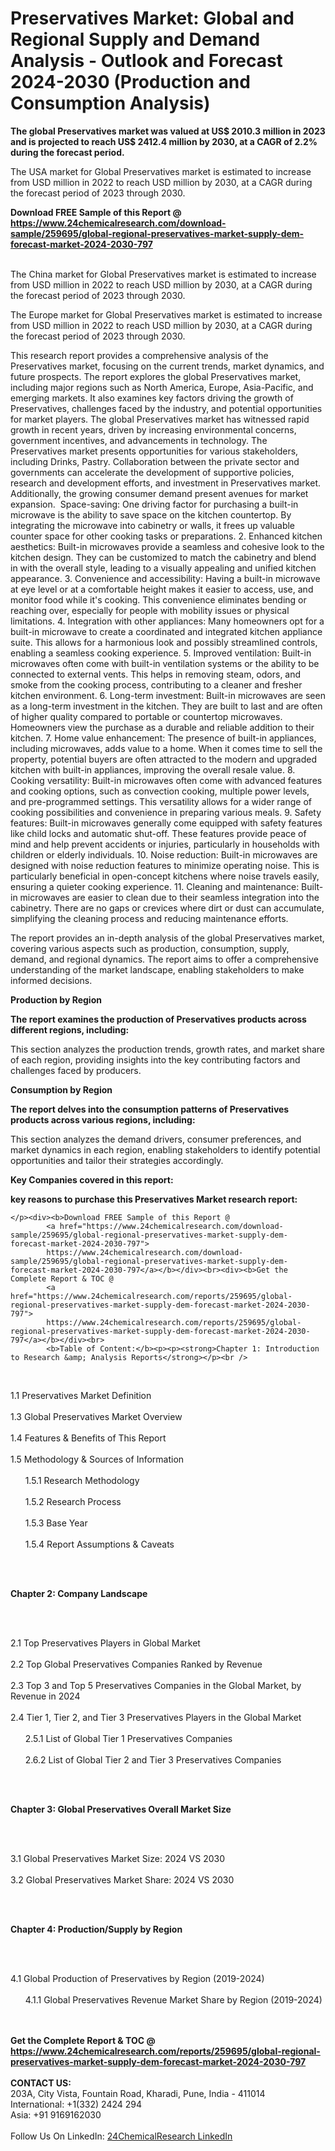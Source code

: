 <h1>Preservatives Market: Global and Regional Supply and Demand Analysis - Outlook and Forecast 2024-2030 (Production and Consumption Analysis)</h1><p><strong>The global Preservatives market was valued at US$ 2010.3 million in 2023 and is projected to reach US$ 2412.4 million by 2030, at a CAGR of 2.2% during the forecast period.</strong></p><p>
</p><p>The USA market for Global Preservatives market is estimated to increase from USD million in 2022 to reach USD million by 2030, at a CAGR during the forecast period of 2023 through 2030.</p><div><b>Download FREE Sample of this Report @ 
            <a href="https://www.24chemicalresearch.com/download-sample/259695/global-regional-preservatives-market-supply-dem-forecast-market-2024-2030-797">
            https://www.24chemicalresearch.com/download-sample/259695/global-regional-preservatives-market-supply-dem-forecast-market-2024-2030-797</a></b></div><br><p>
</p><p>The China market for Global Preservatives market is estimated to increase from USD million in 2022 to reach USD million by 2030, at a CAGR during the forecast period of 2023 through 2030.</p><p>
</p><p>The Europe market for Global Preservatives market is estimated to increase from USD million in 2022 to reach USD million by 2030, at a CAGR during the forecast period of 2023 through 2030.</p><p>
</p><p>This research report provides a comprehensive analysis of the Preservatives market, focusing on the current trends, market dynamics, and future prospects. The report explores the global Preservatives market, including major regions such as North America, Europe, Asia-Pacific, and emerging markets. It also examines key factors driving the growth of Preservatives, challenges faced by the industry, and potential opportunities for market players. The global Preservatives market has witnessed rapid growth in recent years, driven by increasing environmental concerns, government incentives, and advancements in technology. The Preservatives market presents opportunities for various stakeholders, including Drinks, Pastry. Collaboration between the private sector and governments can accelerate the development of supportive policies, research and development efforts, and investment in Preservatives market. Additionally, the growing consumer demand present avenues for market expansion.  Space-saving: One driving factor for purchasing a built-in microwave is the ability to save space on the kitchen countertop. By integrating the microwave into cabinetry or walls, it frees up valuable counter space for other cooking tasks or preparations. 2. Enhanced kitchen aesthetics: Built-in microwaves provide a seamless and cohesive look to the kitchen design. They can be customized to match the cabinetry and blend in with the overall style, leading to a visually appealing and unified kitchen appearance. 3. Convenience and accessibility: Having a built-in microwave at eye level or at a comfortable height makes it easier to access, use, and monitor food while it's cooking. This convenience eliminates bending or reaching over, especially for people with mobility issues or physical limitations. 4. Integration with other appliances: Many homeowners opt for a built-in microwave to create a coordinated and integrated kitchen appliance suite. This allows for a harmonious look and possibly streamlined controls, enabling a seamless cooking experience. 5. Improved ventilation: Built-in microwaves often come with built-in ventilation systems or the ability to be connected to external vents. This helps in removing steam, odors, and smoke from the cooking process, contributing to a cleaner and fresher kitchen environment. 6. Long-term investment: Built-in microwaves are seen as a long-term investment in the kitchen. They are built to last and are often of higher quality compared to portable or countertop microwaves. Homeowners view the purchase as a durable and reliable addition to their kitchen. 7. Home value enhancement: The presence of built-in appliances, including microwaves, adds value to a home. When it comes time to sell the property, potential buyers are often attracted to the modern and upgraded kitchen with built-in appliances, improving the overall resale value. 8. Cooking versatility: Built-in microwaves often come with advanced features and cooking options, such as convection cooking, multiple power levels, and pre-programmed settings. This versatility allows for a wider range of cooking possibilities and convenience in preparing various meals. 9. Safety features: Built-in microwaves generally come equipped with safety features like child locks and automatic shut-off. These features provide peace of mind and help prevent accidents or injuries, particularly in households with children or elderly individuals. 10. Noise reduction: Built-in microwaves are designed with noise reduction features to minimize operating noise. This is particularly beneficial in open-concept kitchens where noise travels easily, ensuring a quieter cooking experience. 11. Cleaning and maintenance: Built-in microwaves are easier to clean due to their seamless integration into the cabinetry. There are no gaps or crevices where dirt or dust can accumulate, simplifying the cleaning process and reducing maintenance efforts.</p><p>
</p><p>The report provides an in-depth analysis of the global Preservatives market, covering various aspects such as production, consumption, supply, demand, and regional dynamics. The report aims to offer a comprehensive understanding of the market landscape, enabling stakeholders to make informed decisions.</p><p>
</p><p><strong>Production by Region</strong></p><p>
</p><p><strong>The report examines the production of Preservatives products across different regions, including:</strong></p><p>
</p><p>
</p><p>This section analyzes the production trends, growth rates, and market share of each region, providing insights into the key contributing factors and challenges faced by producers.</p><p>
</p><p><strong>Consumption by Region</strong></p><p>
</p><p><strong>The report delves into the consumption patterns of Preservatives products across various regions, including:</strong></p><p>
</p><p>
</p><p>This section analyzes the demand drivers, consumer preferences, and market dynamics in each region, enabling stakeholders to identify potential opportunities and tailor their strategies accordingly.</p><p>
<strong>Key Companies covered in this report:</strong></p><p>
</p><p>
</p><p><strong>key reasons to purchase this Preservatives Market research report:</strong></p><p>

	</p><div><b>Download FREE Sample of this Report @ 
            <a href="https://www.24chemicalresearch.com/download-sample/259695/global-regional-preservatives-market-supply-dem-forecast-market-2024-2030-797">
            https://www.24chemicalresearch.com/download-sample/259695/global-regional-preservatives-market-supply-dem-forecast-market-2024-2030-797</a></b></div><br><div><b>Get the Complete Report & TOC @ 
            <a href="https://www.24chemicalresearch.com/reports/259695/global-regional-preservatives-market-supply-dem-forecast-market-2024-2030-797">
            https://www.24chemicalresearch.com/reports/259695/global-regional-preservatives-market-supply-dem-forecast-market-2024-2030-797</a></b></div><br>
            <b>Table of Content:</b><p><p><strong>Chapter 1: Introduction to Research &amp; Analysis Reports</strong></p><br />
<br />
<p>1.1 Preservatives Market Definition<br /><br />
1.3 Global Preservatives Market Overview<br /><br />
1.4 Features &amp; Benefits of This Report<br /><br />
1.5 Methodology &amp; Sources of Information<br /><br />
&nbsp;&nbsp;&nbsp;&nbsp;&nbsp; 1.5.1 Research Methodology<br /><br />
&nbsp;&nbsp;&nbsp;&nbsp;&nbsp; 1.5.2 Research Process<br /><br />
&nbsp;&nbsp;&nbsp;&nbsp;&nbsp; 1.5.3 Base Year<br /><br />
&nbsp;&nbsp;&nbsp;&nbsp;&nbsp; 1.5.4 Report Assumptions &amp; Caveats</p><br />
<br />
<p><strong>Chapter 2: Company Landscape</strong></p><br />
<br />
<p>2.1 Top Preservatives Players in Global Market<br /><br />
2.2 Top Global Preservatives Companies Ranked by Revenue<br /><br />
2.3 Top 3 and Top 5 Preservatives Companies in the Global Market, by Revenue in 2024<br /><br />
2.4 Tier 1, Tier 2, and Tier 3 Preservatives Players in the Global Market<br /><br />
&nbsp;&nbsp;&nbsp;&nbsp;&nbsp; 2.5.1 List of Global Tier 1 Preservatives Companies<br /><br />
&nbsp;&nbsp;&nbsp;&nbsp;&nbsp; 2.6.2 List of Global Tier 2 and Tier 3 Preservatives Companies</p><br />
<br />
<p><strong>Chapter 3: Global Preservatives Overall Market Size</strong></p><br />
<br />
<p>3.1 Global Preservatives Market Size: 2024 VS 2030<br /><br />
3.2 Global Preservatives Market Share: 2024 VS 2030</p><br />
<br />
<p><strong>Chapter 4: Production/Supply by Region</strong></p><br />
<br />
<p>4.1 Global Production of Preservatives by Region (2019-2024)<br /><br />
&nbsp;&nbsp;&nbsp;&nbsp;&nbsp; 4.1.1 Global Preservatives Revenue Market Share by Region (2019-2024)<br /><br />
&nbsp</p><div><b>Get the Complete Report & TOC @ 
            <a href="https://www.24chemicalresearch.com/reports/259695/global-regional-preservatives-market-supply-dem-forecast-market-2024-2030-797">
            https://www.24chemicalresearch.com/reports/259695/global-regional-preservatives-market-supply-dem-forecast-market-2024-2030-797</a></b></div><br><b>CONTACT US:</b><br>
            203A, City Vista, Fountain Road, Kharadi, Pune, India - 411014<br>
            International: +1(332) 2424 294<br>
            Asia: +91 9169162030 <br><br>
            Follow Us On LinkedIn: <a href="https://www.linkedin.com/company/24chemicalresearch/">24ChemicalResearch LinkedIn</a>